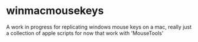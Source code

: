 # winmacmousekeys
A work in progress for replicating windows mouse keys on a mac, really just a collection of apple scripts for now that work with 'MouseTools'
